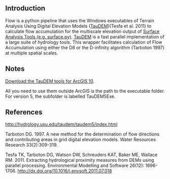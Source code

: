 Introduction
------------

Flow is a python pipeline that uses the Windows executables of Terrain Analysis Using Digital Elevation Models (<a href="http://hydrology.usu.edu/taudem/taudem5/index.html">TauDEM</a>)(Tesfa et al. 2011) to calculate flow accumulation for the multiscale elevation output of <a href="https://github.com/jeffreywolf/surface">Surface Analysis Tools (e.g. surface.py)</a>. <a href="http://hydrology.usu.edu/taudem/taudem5/index.html">TauDEM</a> is a fast parallel implementation of a large suite of hydrology tools. This wrapper facilitates calculation of Flow Accumulation using either the D8 or the D-infinity algorithm (Tarboton 1997) at multiple spatial scales. 

Notes
-----
<a href="http://hydrology.usu.edu/taudem/taudem5/downloads.html">Download the TauDEM tools for ArcGIS 10</a>.  

All you need to use them outside ArcGIS is the path to the executable folder. For version 5, the subfolder is labelled TauDEM5Exe.


References
----------
http://hydrology.usu.edu/taudem/taudem5/index.html

Tarboton DG. 1997. A new method for the determination of flow directions and contributing areas in grid digital elevation models. Water Resources Research 33(2):309-319.

Tesfa TK, Tarboton DG, Watson DW, Schreuders KAT, Baker ME, Wallace RM. 2011. Extracting hydrological proximity measures from DEMs using parallel processing. Environmental Modelling and Software 26(12): 1696-1706. http://dx.doi.org/10.1016/j.envsoft.2011.07.018
